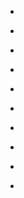 
- [](/2021/06/nvukbz/)

- [](/2021/05/n33ad9/)

- [](/2021/04/mvsss1/)

- [](/2021/03/mdf9dp/)

- [](/2021/02/lquag0/)

- [](/2021/01/kw2qun/)

- [](/2020/10/j38fx5/)

- [](/2020/06/hb5jfo/)

- [](/2020/05/gdf6g0/)

- [](/2020/03/feul4l/)
